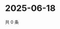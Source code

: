 # 2025-06-18

共 0 条

<!-- BEGIN ZHIHUQUESTIONS -->
<!-- 最后更新时间 Wed Jun 18 2025 15:12:25 GMT+0800 (China Standard Time) -->

<!-- END ZHIHUQUESTIONS -->
